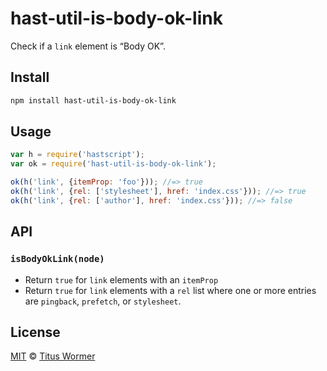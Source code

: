 <!--This file is generated by `build-packages.js`-->

# hast-util-is-body-ok-link

Check if a `link` element is “Body OK”.

## Install

```sh
npm install hast-util-is-body-ok-link
```

## Usage

```javascript
var h = require('hastscript');
var ok = require('hast-util-is-body-ok-link');

ok(h('link', {itemProp: 'foo'})); //=> true
ok(h('link', {rel: ['stylesheet'], href: 'index.css'})); //=> true
ok(h('link', {rel: ['author'], href: 'index.css'})); //=> false
```

## API

### `isBodyOkLink(node)`

*   Return `true` for `link` elements with an `itemProp`
*   Return `true` for `link` elements with a `rel` list
    where one or more entries are `pingback`, `prefetch`,
    or `stylesheet`.

## License

[MIT](https://github.com/rehypejs/rehype-minify/blob/master/license) © [Titus Wormer](https://wooorm.com)
